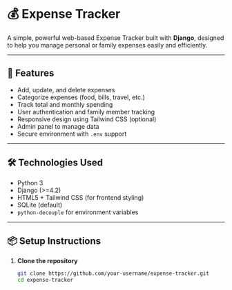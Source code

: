 # 💰 Expense Tracker

A simple, powerful web-based Expense Tracker built with **Django**, designed to help you manage personal or family expenses easily and efficiently.

---

## 🚀 Features

- Add, update, and delete expenses
- Categorize expenses (food, bills, travel, etc.)
- Track total and monthly spending
- User authentication and family member tracking
- Responsive design using Tailwind CSS (optional)
- Admin panel to manage data
- Secure environment with `.env` support

---

## 🛠️ Technologies Used

- Python 3
- Django (>=4.2)
- HTML5 + Tailwind CSS (for frontend styling)
- SQLite (default)
- `python-decouple` for environment variables

---

## 📦 Setup Instructions

1. **Clone the repository**  
   ```bash
   git clone https://github.com/your-username/expense-tracker.git
   cd expense-tracker
